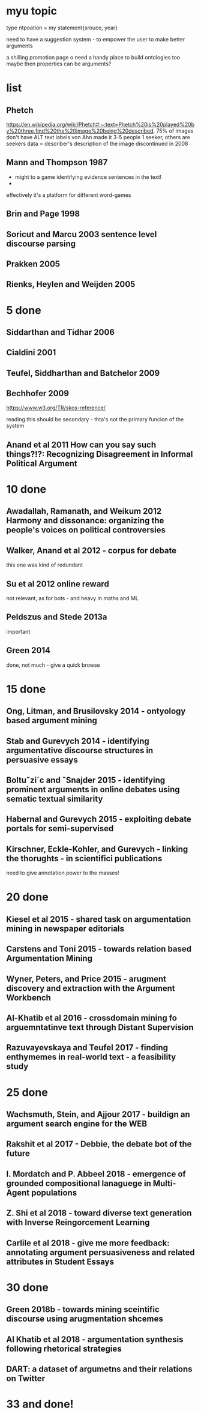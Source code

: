 

# myu topic
type ntpoation = my statement{srouce, year}


need to have a suggestion system - to empower the user to make better arguments


a shilling promotion page
o
need a handy place to build ontologies too
maybe then properties can be arguments?


# list

## Phetch
https://en.wikipedia.org/wiki/Phetch#:~:text=Phetch%20is%20played%20by%20three,find%20the%20image%20being%20described.
75% of images don't have ALT text labels
von Ahn made it
3-5 people
1 seeker, others are seekers
data = describer's description of the image
discontinued in 2008

## Mann and Thompson 1987


- might to a game identifying evidence sentences in the text!
- 

effectively it's a platform for different word-games




## Brin and Page 1998





## Soricut and Marcu 2003 sentence level discourse parsing





## Prakken 2005





## Rienks, Heylen and Weijden 2005





# 5 done
## Siddarthan and Tidhar 2006





## Cialdini 2001





## Teufel, Siddharthan and Batchelor  2009




## Bechhofer 2009

https://www.w3.org/TR/skos-reference/

reading this should be secondary - thta's not the primary funcion of the system



## Anand et al 2011 How can you say such things?!?: Recognizing Disagreement in Informal Political Argument




# 10 done





## Awadallah, Ramanath, and Weikum 2012 Harmony and dissonance: organizing the people's voices on political controversies






## Walker, Anand et al 2012 - corpus for debate

this one was kind of redundant






## Su et al 2012 online reward

not relevant, as for bots - and heavy in maths and ML




## Peldszus and Stede 2013a

important




## Green 2014

done, not much - give a quick browse



# 15 done


## Ong, Litman, and Brusilovsky 2014 - ontyology based argument mining





## Stab and Gurevych 2014 - identifying argumentative discourse structures in persuasive essays





## Boltuˇzi´c and ˇSnajder 2015 - identifying prominent arguments in online debates using sematic textual similarity





## Habernal and Gurevych 2015 - exploiting debate portals for semi-supervised





## Kirschner, Eckle-Kohler, and Gurevych - linking the thorughts - in scientifici publications

need to give annotation power to the masses!



# 20 done


## Kiesel et al 2015 - shared task on argumentation mining in newspaper editorials





## Carstens and Toni 2015 - towards relation based Argumentation Mining






## Wyner, Peters, and Price 2015 - arugment discovery and extraction with the Argument Workbench






## Al-Khatib et al 2016 - crossdomain mining fo arguemntatinve text through Distant Supervision





## Razuvayevskaya and Teufel 2017 - finding enthymemes in real-world text - a feasibility study



# 25 done




## Wachsmuth, Stein, and Ajjour 2017 - buildign an argument search engine for the WEB






## Rakshit et al 2017 - Debbie, the debate bot of the future





## I. Mordatch and P. Abbeel 2018 - emergence of grounded compositional lanaguege in Multi-Agent populations





## Z. Shi et al 2018 - toward diverse text generation with Inverse Reingorcement Learning






## Carlile et al 2018 - give me more feedback: annotating argument persuasiveness and related attributes in Student Essays



# 30 done




## Green 2018b - towards mining sceintific discourse using arugmentation shcemes





## Al Khatib et al 2018 - argumentation synthesis following rhetorical strategies


## DART: a dataset of argumetns and their relations on Twitter

# 33 and done!


